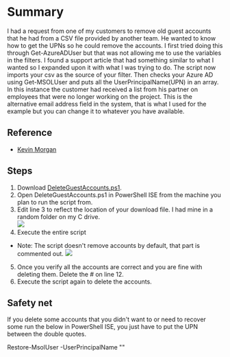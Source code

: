 # Summary
I had a request from one of my customers to remove old guest accounts that he had from a CSV file provided by another team. He wanted to know how to get the UPNs so he could remove the accounts. I first tried doing this through Get-AzureADUser but that was not allowing me to use the variables in the filters. I found a support article that had something similar to what I wanted so I expanded upon it with what I was trying to do. The script now imports your csv as the source of your filter. Then checks your Azure AD using Get-MSOLUser and puts all the UserPrincipalName(UPN) in an array. In this instance the customer had received a list from his partner on employees that were no longer working on the project. This is the alternative email address field in the system, that is what I used for the example but you can change it to whatever you have available.

## Reference
* [Kevin Morgan](https://techcommunity.microsoft.com/t5/office-365/get-msoluser-filtered-variable/m-p/353898)

## Steps
1. Download [DeleteGuestAccounts.ps1](https://github.com/mattnovitsch/M365/blob/main/DeleteGuestAccounts.ps1).
2. Open DeleteGuestAccounts.ps1 in PowerShell ISE from the machine you plan to run the script from.
3. Edit line 3 to reflect the location of your download file. I had mine in a random folder on my C drive. <BR>
![](https://github.com/mattnovitsch/M365/blob/main/DeleteGuestAccounts/DGA1.jpg)
4. Execute the entire script
* Note: The script doesn't remove accounts by default, that part is commented out.
![](https://github.com/mattnovitsch/M365/blob/main/DeleteGuestAccounts/DGA2.jpg)
5. Once you verify all the accounts are correct and you are fine with deleting them. Delete the # on line 12.
6. Execute the script again to delete the accounts.

## Safety net
If you delete some accounts that you didn't want to or need to recover some run the below in PowerShell ISE, you just have to put the UPN between the double quotes.

Restore-MsolUser -UserPrincipalName ""